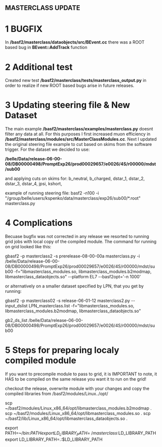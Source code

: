 ## MASTERCLASS UPDATE

# 1 BUGFIX

In **/basf2/masterclass/dataobjects/src/BEvent.cc** there was a ROOT based bug in **BEvent::AddTrack** function

# 2 Additional test

Created new test **/basf2/masterclass/tests/masterclass_output.py** in order to realize if new ROOT based bugs arise in future releases.

# 3 Updating steering file & New Dataset

The main example **/basf2/masterclass/examples/masterclass.py** doesnt filter any data at all.
For this purposes I first increased muon efficiency in **/basf2/masterclass/modules/src/MasterClassModules.cc**.
Next I updated the original steering file example to cut based on skims from the software trigger.
For the dataset we decided to use:

**/belle/Data/release-06-00-08/DB00000498/PromptExp26/prod00029657/e0026/4S/r00000/mdst/sub00**

and applying cuts on skims for: 
b_neutral, b_charged, dstar_1, dstar_2, dstar_3, dstar_4, jpsi, kshort,

example of running steering file:
basf2 -n100 -i "/group/belle/users/kspenko/data/masterclass/exp26/sub00/*.root" masterclass.py

# 4 Complications

Becuase bugfix was not corrected in any release we resorted to running grid jobs with local copy of the compiled module.
The command for running on grid looked like this:

gbasf2 -p masterclass2 -s prerelease-08-00-00a masterclass.py -i /belle/Data/release-06-00-08/DB00000498/PromptExp26/prod00029657/e0026/4S/r00000/mdst/sub00 -f="libmasterclass_modules.so, libmasterclass_modules.b2modmap, libmasterclass_dataobjects.so" --platform EL7 --basf2opt='-n 1000'

or alternatively on a smaller dataset specified by LPN, that you get by running:

gbasf2 -p masterclass02 -s release-06-01-12 masterclass2.py --input_dslist LPN_masterclass.list -f="libmasterclass_modules.so, libmasterclass_modules.b2modmap, libmasterclass_dataobjects.so"

gb2_ds_list /belle/Data/release-06-00-08/DB00000498/PromptExp26/prod00029657/e0026/4S/r00000/mdst/sub00

# 5 Steps for preparing localy compiled module

If you want to precompile module to pass to grid, it is IMPORTANT to note,
it HAS to be compiled on the same release you want it to run on the grid!

checkout the release, overwrite module with your changes and copy the compiled libraries from
/basf2/modules/Linux../opt/








scp ~/basf2/modules/Linux_x86_64/opt/libmasterclass_modules.b2modmap .
scp ~/basf2/modules/Linux_x86_64/opt/libmasterclass_modules.so .
scp ~/basf2/lib/Linux_x86_64/opt/libmasterclass_dataobjects.so .

export PATH=~/bin:$PATH
export LD_LIBRARY_PATH=~/masterclass:$LD_LIBRARY_PATH
export LD_LIBRARY_PATH=.:$LD_LIBRARY_PATH
